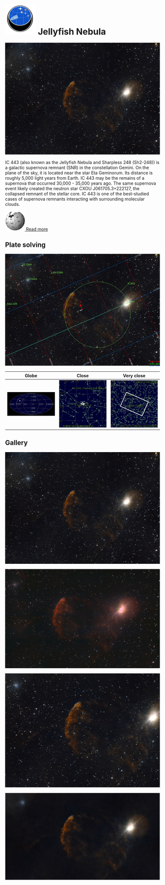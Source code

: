 # ![](..//Imaging//Common/pyl-tiny.png) Jellyfish Nebula
![](..//Imaging//HD/Jellyfish_Nebula+00+co.jpg)

IC 443 (also known as the Jellyfish Nebula and Sharpless 248 (Sh2-248)) is a galactic supernova remnant (SNR) in the constellation Gemini. On the plane of the sky, it is located near the star Eta Geminorum. Its distance is roughly 5,000 light years from Earth. IC 443 may be the remains of a supernova that occurred 30,000 - 35,000 years ago. The same supernova event likely created the neutron star CXOU J061705.3+222127, the collapsed remnant of the stellar core. IC 443 is one of the best-studied cases of supernova remnants interacting with surrounding molecular clouds.

[![](..//Imaging//Common/Wikipedia.png) Read more](https://en.wikipedia.org/wiki/IC_443)
## Plate solving 


![IMG](..//Imaging//HD/Jellyfish_Nebula_Annotated.jpg)


| Globe | Close | Very close |
| ----- | ----- | ----- |
|![IMG](..//Imaging//HD/Jellyfish_Nebula_Globe.jpg) |![IMG](..//Imaging//HD/Jellyfish_Nebula_Close.jpg) |![IMG](..//Imaging//HD/Jellyfish_Nebula_Closer.jpg) |

## Gallery
![IMG](..//Imaging//HD/Jellyfish_Nebula+00+co.jpg) 

![IMG](..//Imaging//HD/Jellyfish_Nebula+01+co.jpg) 

![IMG](..//Imaging//HD/Jellyfish_Nebula+02+co.jpg) 

![](..//Imaging//HD/Jellyfish_Nebula+00+bg.jpg)

